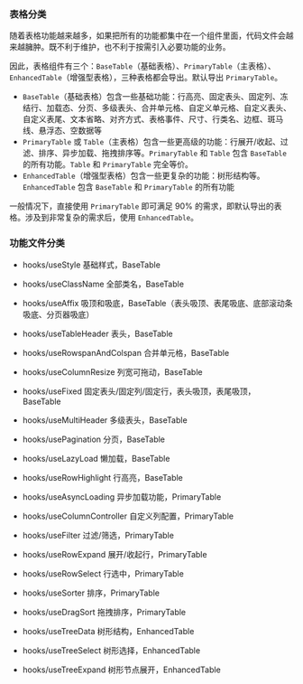 ### 表格分类

随着表格功能越来越多，如果把所有的功能都集中在一个组件里面，代码文件会越来越臃肿。既不利于维护，也不利于按需引入必要功能的业务。

因此，表格组件有三个：`BaseTable`（基础表格）、`PrimaryTable`（主表格）、`EnhancedTable`（增强型表格），三种表格都会导出。默认导出 `PrimaryTable`。

- `BaseTable`（基础表格）包含一些基础功能：行高亮、固定表头、固定列、冻结行、加载态、分页、多级表头、合并单元格、自定义单元格、自定义表头、自定义表尾、文本省略、对齐方式、表格事件、尺寸、行类名、边框、斑马线、悬浮态、空数据等
- `PrimaryTable` 或 `Table`（主表格）包含一些更高级的功能：行展开/收起、过滤、排序、异步加载、拖拽排序等。`PrimaryTable` 和 `Table` 包含 `BaseTable` 的所有功能。`Table` 和 `PrimaryTable` 完全等价。
- `EnhancedTable`（增强型表格）包含一些更复杂的功能：树形结构等。`EnhancedTable` 包含 `BaseTable` 和 `PrimaryTable` 的所有功能

一般情况下，直接使用 `PrimaryTable` 即可满足 90% 的需求，即默认导出的表格。涉及到非常复杂的需求后，使用 `EnhancedTable`。

### 功能文件分类

- hooks/useStyle 基础样式，BaseTable
- hooks/useClassName 全部类名，BaseTable
- hooks/useAffix 吸顶和吸底，BaseTable（表头吸顶、表尾吸底、底部滚动条吸底、分页器吸底）
- hooks/useTableHeader 表头，BaseTable
- hooks/useRowspanAndColspan 合并单元格，BaseTable
- hooks/useColumnResize 列宽可拖动，BaseTable
- hooks/useFixed 固定表头/固定列/固定行，表头吸顶，表尾吸顶，BaseTable
- hooks/useMultiHeader 多级表头，BaseTable
- hooks/usePagination 分页，BaseTable
- hooks/useLazyLoad 懒加载，BaseTable
- hooks/useRowHighlight 行高亮，BaseTable

- hooks/useAsyncLoading 异步加载功能，PrimaryTable
- hooks/useColumnController 自定义列配置，PrimaryTable
- hooks/useFilter 过滤/筛选，PrimaryTable
- hooks/useRowExpand 展开/收起行，PrimaryTable
- hooks/useRowSelect 行选中，PrimaryTable
- hooks/useSorter 排序，PrimaryTable
- hooks/useDragSort 拖拽排序，PrimaryTable

- hooks/useTreeData 树形结构，EnhancedTable
- hooks/useTreeSelect 树形选择，EnhancedTable
- hooks/useTreeExpand 树形节点展开，EnhancedTable
